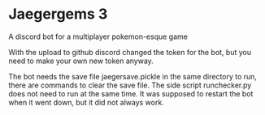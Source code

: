 # Jaegergems 3
A discord bot for a multiplayer pokemon-esque game

With the upload to github discord changed the token for the bot, but you need to make your own new token anyway.

The bot needs the save file jaegersave.pickle in the same directory to run, there are commands to clear the save file.
The side script runchecker.py does not need to run at the same time. It was supposed to restart the bot when it went down, but it did not always work.
